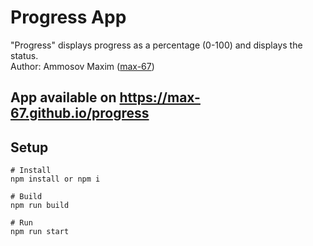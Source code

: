 # Progress App
"Progress" displays progress as a percentage (0-100) and displays the status.<br>
Author: Ammosov Maxim ([max-67](https://github.com/max-67))

## App available on https://max-67.github.io/progress

## Setup
```
# Install
npm install or npm i

# Build
npm run build

# Run
npm run start
```
